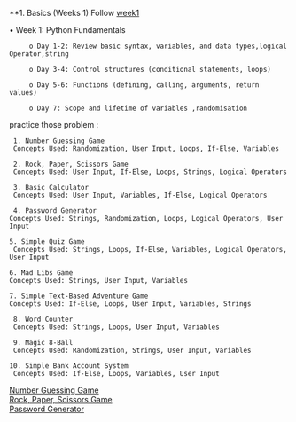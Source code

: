 **1. Basics (Weeks 1) Follow <a href="https://github.com/RoBiUlHaSaNj/Lern_Python/tree/main/Week1" target="_blank">week1</a>


• Week 1: Python Fundamentals

         o Day 1-2: Review basic syntax, variables, and data types,logical Operator,string

         o Day 3-4: Control structures (conditional statements, loops)

         o Day 5-6: Functions (defining, calling, arguments, return values)

         o Day 7: Scope and lifetime of variables ,randomisation 


practice  those problem :  

     1. Number Guessing Game
     Concepts Used: Randomization, User Input, Loops, If-Else, Variables
     
     2. Rock, Paper, Scissors Game
     Concepts Used: User Input, If-Else, Loops, Strings, Logical Operators
     
     3. Basic Calculator
     Concepts Used: User Input, Variables, If-Else, Logical Operators
     
     4. Password Generator
    Concepts Used: Strings, Randomization, Loops, Logical Operators, User Input
    
    5. Simple Quiz Game
     Concepts Used: Strings, Loops, If-Else, Variables, Logical Operators, User Input

    6. Mad Libs Game
    Concepts Used: Strings, User Input, Variables

    7. Simple Text-Based Adventure Game
    Concepts Used: If-Else, Loops, User Input, Variables, Strings

     8. Word Counter
     Concepts Used: Strings, Loops, User Input, Variables

     9. Magic 8-Ball
     Concepts Used: Randomization, Strings, User Input, Variables

    10. Simple Bank Account System
     Concepts Used: If-Else, Loops, Variables, User Input

 <a href="https://github.com/RoBiUlHaSaNj/Lern_Python/blob/main/project/guessing_game.py">Number Guessing 
     Game</a>  
  <a href="https://github.com/RoBiUlHaSaNj/Lern_Python/blob/main/project/Rock%2C%20Paper%2C%20Scissors%20Game.py"> Rock, Paper, Scissors Game</a>    
<a href="https://github.com/RoBiUlHaSaNj/Lern_Python/blob/main/project/generate_password.py"> Password Generator</a>

